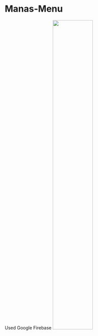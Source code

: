 # Manas-Menu
Used Google Firebase
<img src="![IMG_9261](https://github.com/abkubatt/Manas-Menu/assets/102906786/f23f652b-1597-48c5-9bda-69d151f24e6d)" width=50% height=50%>
